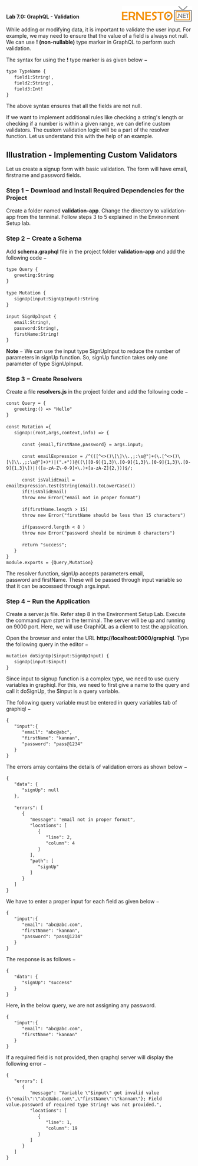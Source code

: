 <img align="right" src="./logo.png">

#### Lab 7.0: GraphQL - Validation


While adding or modifying data, it is important to validate the user
input. For example, we may need to ensure that the value of a field is
always not null. We can use **! (non-nullable)** type marker in GraphQL
to perform such validation.

The syntax for using the **!** type marker is as given below −

```
type TypeName {
   field1:String!,
   field2:String!,
   field3:Int!
}
```

The above syntax ensures that all the fields are not null.

If we want to implement additional rules like checking a string\'s
length or checking if a number is within a given range, we can define
custom validators. The custom validation logic will be a part of the
resolver function. Let us understand this with the help of an example.

Illustration - Implementing Custom Validators
---------------------------------------------

Let us create a signup form with basic validation. The form will have
email, firstname and password fields.

### Step 1 − Download and Install Required Dependencies for the Project

Create a folder named **validation-app**. Change the directory
to validation-app from the terminal. Follow steps 3 to 5 explained in
the Environment Setup lab.

### Step 2 − Create a Schema

Add **schema.graphql** file in the project folder **validation-app** and
add the following code −

``` {.prettyprint .notranslate .prettyprinted style=""}
type Query {
   greeting:String
}

type Mutation {
   signUp(input:SignUpInput):String
}

input SignUpInput {
   email:String!,
   password:String!,
   firstName:String!
}
```

**Note** − We can use the input type SignUpInput to reduce the number of
parameters in signUp function. So, signUp function takes only one
parameter of type SignUpInput.

### Step 3 − Create Resolvers

Create a file **resolvers.js** in the project folder and add the
following code −

``` {.prettyprint .notranslate .prettyprinted style=""}
const Query = {
   greeting:() => "Hello"
}

const Mutation ={
   signUp:(root,args,context,info) => {

      const {email,firstName,password} = args.input;

      const emailExpression = /^(([^<>()\[\]\\.,;:\s@"]+(\.[^<>()\[\]\\.,;:\s@"]+)*)|(".+"))@((\[[0-9]{1,3}\.[0-9]{1,3}\.[0-9]{1,3}\.[0-9]{1,3}\])|(([a-zA-Z\-0-9]+\.)+[a-zA-Z]{2,}))$/;
      
      const isValidEmail =  emailExpression.test(String(email).toLowerCase())
      if(!isValidEmail)
      throw new Error("email not in proper format")

      if(firstName.length > 15)
      throw new Error("firstName should be less than 15 characters")

      if(password.length < 8 )
      throw new Error("password should be minimum 8 characters")
      
      return "success";
   }
}
module.exports = {Query,Mutation}
```

The resolver function, signUp accepts parameters email,
password and firstName. These will be passed through input variable so
that it can be accessed through args.input.

### Step 4 − Run the Application

Create a server.js file. Refer step 8 in the Environment Setup Lab.
Execute the command *npm start* in the terminal. The server will be up
and running on 9000 port. Here, we will use GraphiQL as a client to test
the application.

Open the browser and enter the
URL **http://localhost:9000/graphiql**. Type the following query in the
editor −

``` {.prettyprint .notranslate .prettyprinted style=""}
mutation doSignUp($input:SignUpInput) {
   signUp(input:$input)
}
```

Since input to signup function is a complex type, we need to use query
variables in graphiql. For this, we need to first give a name to the
query and call it doSignUp, the \$input is a query variable.

The following query variable must be entered in query variables tab of
graphiql −

``` {.prettyprint .notranslate .prettyprinted style=""}
{
   "input":{
      "email": "abc@abc",
      "firstName": "kannan",
      "password": "pass@1234"
   }
}
```

The errors array contains the details of validation errors as shown
below −

``` {.prettyprint .notranslate .prettyprinted style=""}
{
   "data": {
      "signUp": null
   },
   
   "errors": [
      {
         "message": "email not in proper format",
         "locations": [
            {
               "line": 2,
               "column": 4
            }
         ],
         "path": [
            "signUp"
         ]
      }
   ]
}
```

We have to enter a proper input for each field as given below −

``` {.prettyprint .notranslate .prettyprinted style=""}
{
   "input":{
      "email": "abc@abc.com",
      "firstName": "kannan",
      "password": "pass@1234"
   }
}
```

The response is as follows −

``` {.prettyprint .notranslate .prettyprinted style=""}
{
   "data": {
      "signUp": "success"
   }
}
```

Here, in the below query, we are not assigning any password.

``` {.prettyprint .notranslate .prettyprinted style=""}
{
   "input":{
      "email": "abc@abc.com",
      "firstName": "kannan"
   }
}
```

If a required field is not provided, then qraphql server will display
the following error −

``` {.prettyprint .notranslate .prettyprinted style=""}
{
   "errors": [
      {
         "message": "Variable \"$input\" got invalid value {\"email\":\"abc@abc.com\",\"firstName\":\"kannan\"}; Field value.password of required type String! was not provided.",
         "locations": [
            {
               "line": 1,
               "column": 19
            }
         ]
      }
   ]
}
```

